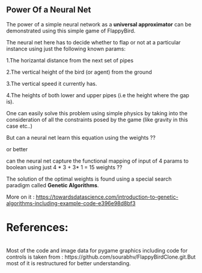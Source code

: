 ## Power Of a Neural Net

The power of a simple neural network as a <b>universal approximator</b> can be demonstrated using this simple game of FlappyBird.


The neural net here has to decide whether to flap or not at a particular instance using just the following known params:



  1.The horizantal distance from the next set of pipes


  2.The vertical height of the bird (or agent) from the ground


  3.The vertical speed it currently has.


  4.The heights of both lower and upper pipes (i.e the height where the gap is).



One can easily solve this problem using simple physics by taking into the consideration of all the constraints posed by the game (like gravity in this case etc..)


But can a neural net learn this equation using the weights ??


or better


can the neural net capture the functional mapping of input of 4 params to boolean using just  4 * 3 + 3* 1 = 15   weights ??




The solution of the optimal weights is found using a special search paradigm called <b>Genetic Algorithms</b>.


  More on it : <href>https://towardsdatascience.com/introduction-to-genetic-algorithms-including-example-code-e396e98d8bf3</href>


# References:
 <br>
 Most of the code and image data for pygame graphics including code for controls is taken from :
 <href>https://github.com/sourabhv/FlappyBirdClone.git</href>.But most of it is restructured for better understanding.
